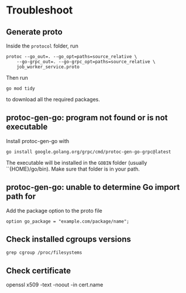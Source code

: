 # Troubleshoot

## Generate proto

Inside the `protocol` folder, run

```
protoc --go_out=. --go_opt=paths=source_relative \
    --go-grpc_out=. --go-grpc_opt=paths=source_relative \
    job_worker_service.proto
```

Then run

```
go mod tidy
```

to download all the required packages.

## protoc-gen-go: program not found or is not executable

Install protoc-gen-go with

```
go install google.golang.org/grpc/cmd/protoc-gen-go-grpc@latest
```

The executable will be installed in the `GOBIN` folder (usually ``{HOME}/go/bin). Make sure that folder is in your path.

## protoc-gen-go: unable to determine Go import path for

Add the package option to the proto file

```
option go_package = "example.com/package/name";
```

## Check installed cgroups versions

```
grep cgroup /proc/filesystems
```

## Check certificate

openssl x509 -text -noout -in cert.name